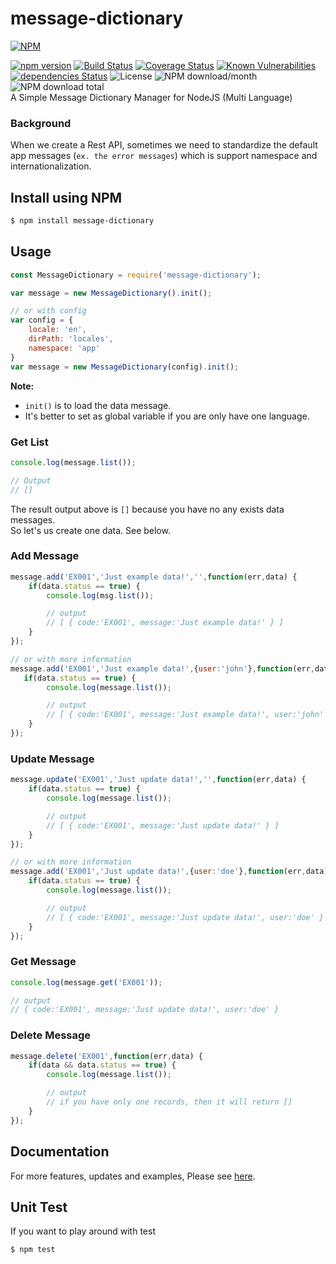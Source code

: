 # message-dictionary
[![NPM](https://nodei.co/npm/message-dictionary.png?downloads=true&downloadRank=true&stars=true)](https://nodei.co/npm/message-dictionary/)  
  
[![npm version](https://img.shields.io/npm/v/message-dictionary.svg?style=flat-square)](https://www.npmjs.org/package/message-dictionary)
[![Build Status](https://travis-ci.org/aalfiann/message-dictionary.svg?branch=master)](https://travis-ci.org/aalfiann/message-dictionary)
[![Coverage Status](https://coveralls.io/repos/github/aalfiann/message-dictionary/badge.svg?branch=master)](https://coveralls.io/github/aalfiann/message-dictionary?branch=master)
[![Known Vulnerabilities](https://snyk.io//test/github/aalfiann/message-dictionary/badge.svg?targetFile=package.json)](https://snyk.io//test/github/aalfiann/message-dictionary?targetFile=package.json)
[![dependencies Status](https://david-dm.org/aalfiann/message-dictionary/status.svg)](https://david-dm.org/aalfiann/message-dictionary)
![License](https://img.shields.io/npm/l/message-dictionary)
![NPM download/month](https://img.shields.io/npm/dm/message-dictionary.svg)
![NPM download total](https://img.shields.io/npm/dt/message-dictionary.svg)  
A Simple Message Dictionary Manager for NodeJS (Multi Language)


### Background
When we create a Rest API, sometimes we need to standardize the default app messages (`ex. the error messages`) which is support namespace and internationalization.

## Install using NPM
```bash
$ npm install message-dictionary
```

## Usage
```javascript
const MessageDictionary = require('message-dictionary');

var message = new MessageDictionary().init();

// or with config
var config = {
    locale: 'en',
    dirPath: 'locales',
    namespace: 'app'
}
var message = new MessageDictionary(config).init();
```  
**Note:**
- `init()` is to load the data message.
- It's better to set as global variable if you are only have one language.


### Get List
```javascript
console.log(message.list());

// Output
// []
```
The result output above is `[]` because you have no any exists data messages.  
So let's us create one data. See below.  

### Add Message
```javascript
message.add('EX001','Just example data!','',function(err,data) {
    if(data.status == true) {
        console.log(msg.list());

        // output
        // [ { code:'EX001', message:'Just example data!' } ]
    }
});

// or with more information
message.add('EX001','Just example data!',{user:'john'},function(err,data) {
   if(data.status == true) {
        console.log(message.list());

        // output
        // [ { code:'EX001', message:'Just example data!', user:'john' } ]
    }
});
```

### Update Message
```javascript
message.update('EX001','Just update data!','',function(err,data) {
    if(data.status == true) {
        console.log(message.list());

        // output
        // [ { code:'EX001', message:'Just update data!' } ]
    } 
});

// or with more information
message.add('EX001','Just update data!',{user:'doe'},function(err,data) {
    if(data.status == true) {
        console.log(message.list());

        // output
        // [ { code:'EX001', message:'Just update data!', user:'doe' } ]
    }
});
```

### Get Message
```javascript
console.log(message.get('EX001'));

// output
// { code:'EX001', message:'Just update data!', user:'doe' }
```

### Delete Message
```javascript
message.delete('EX001',function(err,data) {
    if(data && data.status == true) {
        console.log(message.list());

        // output
        // if you have only one records, then it will return []
    } 
});
```

## Documentation
For more features, updates and examples, Please see [here](https://github.com/aalfiann/message-dictionary/wiki).

## Unit Test
If you want to play around with test
```bash
$ npm test
```